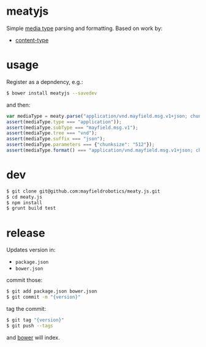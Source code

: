 # meatyjs

Simple [media type](https://tools.ietf.org/html/rfc6838) parsing and formatting. Based on work by:

* [content-type](https://github.com/jshttp/content-type)

# usage

Register as a depndency, e.g.:

```bash
$ bower install meatyjs --savedev
```

and then:

```javascript
var mediaType = meaty.parse("application/vnd.mayfield.msg.v1+json; chunksize=512");
assert(mediaType.type === "application"));
assert(mediaType.subType === "mayfield.msg.v1");
assert(mediaType.tree === "vnd");
assert(mediaType.suffix === "json");
assert(mediaType.parameters === {"chunksize": "512"});
assert(mediaType.format() === "application/vnd.mayfield.msg.v1+json; chunksize=512");
```

# dev

```bash
$ git clone git@github.com:mayfieldrobotics/meaty.js.git
$ cd meaty.js
$ npm install
$ grunt build test
```

# release

Updates version in:

* `package.json`
* `bower.json`

commit those:

```bash
$ git add package.json bower.json
$ git commit -m "{version}"
```

tag the commit:

``` bash
$ git tag "{version}"
$ git push --tags
```

and [bower](http://bower.io/search/?q=meaty.js) will index.
